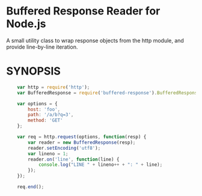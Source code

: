Buffered Response Reader for Node.js
====================================

A small utility class to wrap response objects
from the http module, and provide line-by-line
iteration.

SYNOPSIS
========

```javascript
    var http = require('http');
    var BufferedResponse = require('buffered-response').BufferedResponse;

    var options = {
        host: 'foo',
        path: '/a/b?q=3',
        method: 'GET'
    };

    var req = http.request(options, function(resp) {
        var reader = new BufferedResponse(resp);
        reader.setEncoding('utf8');
        var lineno = 1;
        reader.on('line', function(line) {
            console.log("LINE " + lineno++ + ": " + line);
        });
    });

    req.end();
```

